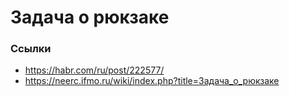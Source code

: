 # Задача о рюкзаке #

### Ссылки ###
- https://habr.com/ru/post/222577/
- https://neerc.ifmo.ru/wiki/index.php?title=Задача_о_рюкзаке
